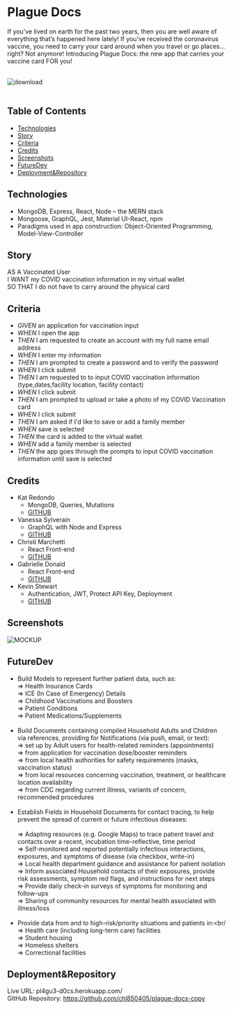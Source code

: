 # Plague Docs

If you’ve lived on earth for the past two years, then you are well aware of everything that’s happened here lately! If you’ve received the coronavirus vaccine, you need to carry your card around when you travel or go places… right? Not anymore! Introducing Plague Docs: the new app that carries your vaccine card FOR you!<br/><br/>

![download](https://user-images.githubusercontent.com/88753098/152431877-6c3e6d41-f2f8-42f6-9315-8f2d553c1610.jpg) <br/><br/>

## Table of Contents

* [Technologies](#Technologies)
* [Story](#Story)
* [Criteria](#Criteria)
* [Credits](#Credits)
* [Screenshots](#Screenshots)
* [FutureDev](#FutureDev)
* [Deployment&Repository](#Deployment&Repository)

## Technologies

* MongoDB, Express, React, Node – the MERN stack
* Mongoose, GraphQL, Jest, Material UI-React, npm
* Paradigms used in app construction: Object-Oriented Programming, Model-View-Controller

## Story

AS A Vaccinated User <br/>
I WANT my COVID vaccination information in my virtual wallet <br/>
SO THAT I do not have to carry around the physical card

## Criteria

* _GIVEN_ an application for vaccination input
* _WHEN_ I open the app
* _THEN_ I am requested to create an account with my full name email address  
* _WHEN_ I enter my information 
* _THEN_ I am prompted to create a password and to verify the password
* _WHEN_ I click submit 
* _THEN_ I am requested to to input COVID vaccination information (type,dates,facility location, facility contact)
* _WHEN_ I click submit 
* _THEN_ I am prompted to upload or take a photo of my COVID Vaccination card
* _WHEN_ I click submit
* _THEN_ I am asked if I'd like to save or add a family member
* _WHEN_ save is selected 
* _THEN_ the card is added to the virtual wallet
* _WHEN_ add a family member is selected 
* _THEN_ the app goes through the prompts to input COVID vaccination information until save is selected

## Credits

* Kat Redondo
    - MongoDB, Queries, Mutations
    - [GITHUB](https://github.com/ru3ykat)
* Vanessa Sylverain
    - GraphQL with Node and Express
    - [GITHUB](https://github.com/sylverainv)
* Christi Marchetti
    - React Front-end
    - [GITHUB](https://github.com/chl850405)
* Gabrielle Donald
    - React Front-end
    - [GITHUB](https://github.com/gabriellenoelle)
* Kevin Stewart
    - Authentication, JWT, Protect API Key, Deployment
    - [GITHUB](https://github.com/stewk033)

## Screenshots

![MOCKUP](./assets/images/mockup.png)

## FutureDev

* Build Models to represent further patient data, such as:<br/>
  => Health Insurance Cards<br/>
  => ICE (In Case of Emergency) Details<br/>
  => Childhood Vaccinations and Boosters<br/>
  => Patient Conditions<br/>
  => Patient Medications/Supplements<br/><br/>
* Build Documents containing compiled Household Adults and Children via references, providing for Notifications (via push, email, or text):<br/>
  => set up by Adult users for health-related reminders (appointments)<br/>
  => from application for vaccination dose/booster reminders<br/>
  => from local health authorities for safety requirements (masks, vaccination status)<br/>
  => from local resources concerning vaccination, treatment, or healthcare location availability<br/>
  => from CDC regarding current illness, variants of concern, recommended procedures<br/><br/>
* Establish Fields in Household Documents for contact tracing, to help prevent the spread of current or future infectious diseases:<br/><br/>
  => Adapting resources (e.g. Google Maps) to trace patient travel and contacts over a recent, incubation time-reflective, time period<br/>
  => Self-monitored and reported potentially infectious interactions, exposures, and symptoms of disease (via checkbox, write-in)<br/>
  => Local health department guidance and assistance for patient isolation<br/>
  => Inform associated Household contacts of their exposures, provide risk assessments, symptom red flags, and instructions for next steps<br/>
  => Provide daily check-in surveys of symptoms for monitoring and follow-ups<br/>
  => Sharing of community resources for mental health associated with illness/loss<br/><br/>
* Provide data from and to high-risk/priority situations and patients in:<br/<br/>
  => Health care (including long-term care) facilities<br/>
  => Student housing<br/>
  => Homeless shelters<br/>
  => Correctional facilities

## Deployment&Repository

Live URL: pl4gu3-d0cs.herokuapp.com/ <br/>
GitHub Repository: https://github.com/chl850405/plague-docs-copy
